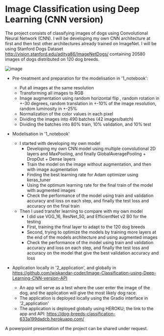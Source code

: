 # Image Classification using Deep Learning (CNN version)
The project consists of classifying images of dogs using Convolutional Neural Network (CNN). I will be developing my own CNN architecture at first and then test other architectures already trained on ImageNet. I will be using Stanford Dogs Dataset http://vision.stanford.edu/aditya86/ImageNetDogs/ containing 20580 images of dogs distributed on 120 dog breeds.

![image](https://github.com/wiskandar-coder/Image-Classification-using-Deep-Learning-CNN-version/assets/64427335/e7d01161-4122-45e3-b300-19bdaa9fde2a)

- Pre-treatment and preparation for the modelisation in '1_notebook':
    - Put all images at the same resolution
    - Transforming all images to RGB
    - Image augmentation using random horizontal flip , random rotation in +-30 degrees, random translation in +-10% of the image resolution, random luminosity in +-25%
    - Normalization of the color values in each pixel
    - Dividing the images into 490 batches (42 images/batch)
    - Dividing the batches into 80% train, 10% validation, and 10% test
  
- Modelisation in '1_notebook'
    - I started with developing my own model
        - Developing my own CNN model using multiple convolutional 2D layers and MaxPooling, and finally GlobalAveragePooling + DropOut + Dense layers
        - Train the model on the image without augmentation, and then with image augmentation
        - Finding the best learning rate for Adam optimizer using keras_tuner
        - Using the optimum learning rate for the final train of the model with augmented images
        - Check the performance of the model using train and validation accuracy and loss on each step, and finally the test loss and accuracy on the final train
    - Then I used transfer learning to compare with my own model
        - I did use VGG_16, ResNet_50, and EfficientNet v2 B0 for the testing
        - First, training the final layer to adapt to the 120 dog breeds
        - Second, trying to optimize the models by training more layers at the end of the models architecture and using augmented images
        - Check the performance of the model using train and validation accuracy and loss on each step, and finally the test loss and accuracy on the model that give the best validation accuracy and loss

- Application locally in '2_application', and globally in https://github.com/wiskandar-coder/Image-Classification-using-Deep-Learning-CNN-version-API
  - An app will serve as a test where the user enter the image of the dog, and the application will give the most likely dog race.
  - The application is deployed locally using the Gradio interface in '2_application'
  - The application is deployed globally using HEROKU; the link to the app and API: https://dog-breeds-classification-633a199dadcb.herokuapp.com/

A powerpoint presentation of the project can be shared under request.
